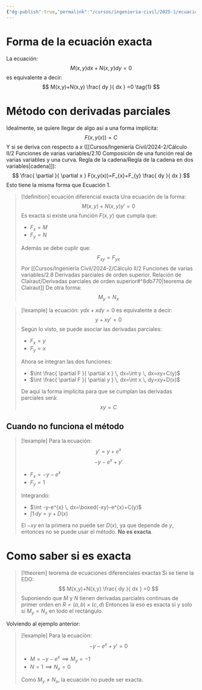 ```yaml
---
{"dg-publish":true,"permalink":"/cursos/ingenieria-civil/2025-1/ecuaciones-diferenciales/1-edos-de-primer-orden/3-ecuaciones-diferenciales-exactas/ecuaciones-diferenciales-exactas/","tags":["ExMAT1640"]}
---
```


# Forma de la ecuación exacta
La ecuación:
$$
M(x,y) dx+N(x,y)dy=0
$$
es equivalente a decir:
$$
M(x,y)+N(x,y) \frac{ dy }{ dx } =0 \tag{1}
$$
# Método con derivadas parciales
Idealmente, se quiere llegar de algo así a una forma implícita:
$$
F(x,y(x))=C
$$
Y si se deriva con respecto a $x$ ([[Cursos/Ingeniería Civil/2024-2/Cálculo II/2 Funciones de varias variables/2.10 Composición de una función real de varias variables y una curva. Regla de la cadena/Regla de la cadena en dos variables\|cadena]]):
$$
\frac{ \partial  }{ \partial x } F(x,y(x))=F_{x}+F_{y} \frac{ dy }{ dx } 
$$
Esto tiene la misma forma que Ecuación 1.

> [!definition] ecuación diferencial exacta
> Una ecuación de la forma:
> $$
> M(x,y)+N(x,y)y'=0
> $$
> Es exacta si existe una función $F(x,y)$ que cumpla que:
> 
> - $F_{x}=M$
> - $F_{y}=N$
> 
> Además se debe cuplir que:
> $$
> F_{xy}=F_{yx}
> $$
> Por [[Cursos/Ingeniería Civil/2024-2/Cálculo II/2 Funciones de varias variables/2.8 Derivadas parciales de orden superior. Relación de Clairaut/Derivadas parciales de orden superior#^8db770\|teorema de Clairaut]] 
> De otra forma:
> $$
> M_{y}=N_{x}
> $$






> [!example]
> la ecuación: $ydx+xdy=0$ es equivalente a decir:
> $$
> y+xy'=0
> $$
> Según lo visto, se puede asociar las derivadas parciales:
> - $F_{x}=y$
> - $F_{y}=x$
> 
> Ahora se integran las dos funciones:
> 
> - $\int \frac{ \partial F }{ \partial x } \, dx=\int y \, dx=xy+C(y)$
> - $\int \frac{ \partial F }{ \partial y } \, dx=\int x \, dy=xy+D(x)$
> 
> De aquí la forma implícita para que se cumplan las derivadas parciales será:
> $$
> xy=C
> $$


## Cuando no funciona el método

> [!example]
> Para la ecuación:
> $$
> y'=y+e^{x}
> $$
> $$
> -y-e^{x}+y'
> $$
> - $F_{x}=-y-e^{x}$
> - $F_{y}=1$
> 
> Integrando:
> 
> - $\int -y-e^{x} \, dx=\boxed{-xy}-e^{x}+C(y)$
> - $\int 1 \, dy=y+D(x)$
> 
> El $-xy$ en la primera no puede ser $D(x)$, ya que depende de $y$, entonces no se puede usar el método. **No es exacta**.

# Como saber si es exacta

> [!theorem] teorema de ecuaciones diferenciales exactas
> Si se tiene la EDO:
> $$
> M(x,y)+N(x,y) \frac{ dy }{ dx } =0
> $$
> Suponiendo que $M$ y $N$ tienen derivadas parciales continuas de primer orden en $R=(a,b) \times (c,d)$
> Entonces la eso es exacta si y solo si $M_{y}=N_{x}$ en todo el rectángulo.

Volviendo al ejemplo anterior:

> [!example]
> Para la ecuación:
> $$
> -y-e^{x}+y'=0
> $$
> 
> - $M=-y-e^{x}\implies M_{y}=-1$
> - $N=1\implies N_{x}=0$
> 
> Como $M_{y}\neq N_{x}$, la ecuación no puede ser exacta.